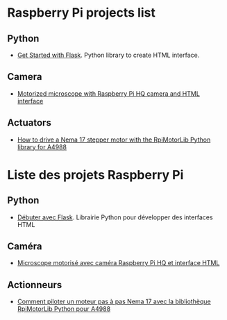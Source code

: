 # Raspberry Pi projects list
## Python 
* [Get Started with Flask](https://github.com/projetsdiy/Raspberry-Pi-Projects/tree/main/Python/Get%20started%20with%20flask). Python library to create HTML interface.

## Camera
* [Motorized microscope with Raspberry Pi HQ camera and HTML interface](https://github.com/projetsdiy/Raspberry-Pi-Projects/tree/main/HQ%20Camera/Motorized%20microscope)

## Actuators
* [How to drive a Nema 17 stepper motor with the RpiMotorLib Python library for A4988](https://github.com/projetsdiy/Raspberry-Pi-Projects/tree/main/Actuators/A4988%20%2B%20Nema%2017%20stepper%20motor)

# Liste des projets Raspberry Pi
## Python
* [Débuter avec Flask](https://github.com/projetsdiy/Raspberry-Pi-Projects/tree/main/Python/Get%20started%20with%20flask). Librairie Python pour développer des interfaces HTML

## Caméra
* [Microscope motorisé avec caméra Raspberry Pi HQ et interface HTML](https://github.com/projetsdiy/Raspberry-Pi-Projects/tree/main/HQ%20Camera/Motorized%20microscope)

## Actionneurs
* [Comment piloter un moteur pas à pas Nema 17 avec la bibliothèque RpiMotorLib Python pour A4988](https://github.com/projetsdiy/Raspberry-Pi-Projects/tree/main/Actuators/A4988%20%2B%20Nema%2017%20stepper%20motor)